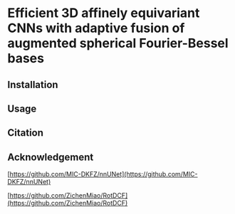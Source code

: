 # Efficient 3D affinely equivariant CNNs with adaptive fusion of augmented spherical Fourier-Bessel bases


## Installation


## Usage


## Citation


## Acknowledgement

[https://github.com/MIC-DKFZ/nnUNet](https://github.com/MIC-DKFZ/nnUNet)

[https://github.com/ZichenMiao/RotDCF](https://github.com/ZichenMiao/RotDCF)
